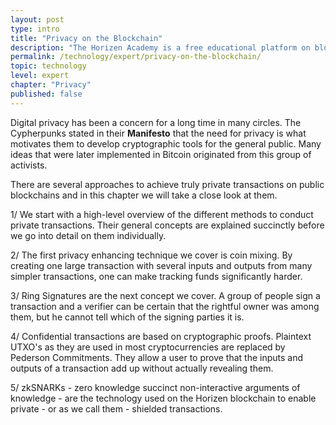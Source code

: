 ```yaml
---
layout: post
type: intro
title: "Privacy on the Blockchain"
description: "The Horizen Academy is a free educational platform on blockchain technology, cryptocurrency, and privacy. This chapter is is not available yet. We add content frequently, sign up for our newsletter for notifications when it's released."
permalink: /technology/expert/privacy-on-the-blockchain/
topic: technology
level: expert
chapter: "Privacy"
published: false
---
```


Digital privacy has been a concern for a long time in many circles. The Cypherpunks stated in their **Manifesto** that the need for privacy is what motivates them to develop cryptographic tools for the general public. Many ideas that were later implemented in Bitcoin originated from this group of activists.

There are several approaches to achieve truly private transactions on public blockchains and in this chapter we will take a close look at them.

1/ We start with a high-level overview of the different methods to conduct private transactions. Their general concepts are explained succinctly before we go into detail on them individually.

2/ The first privacy enhancing technique we cover is coin mixing. By creating one large transaction with several inputs and outputs from many simpler transactions, one can make tracking funds significantly harder.

3/ Ring Signatures are the next concept we cover. A group of people sign a transaction and a verifier can be certain that the rightful owner was among them, but he cannot tell which of the signing parties it is.

4/ Confidential transactions are based on cryptographic proofs. Plaintext UTXO's as they are used in most cryptocurrencies are replaced by Pederson Commitments. They allow a user to prove that the inputs and outputs of a transaction add up without actually revealing them.

5/ zkSNARKs - zero knowledge succinct non-interactive arguments of knowledge - are the technology used on the Horizen blockchain to enable private - or as we call them - shielded transactions.

